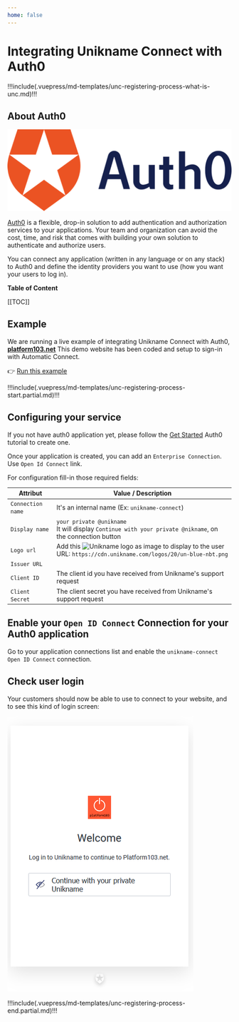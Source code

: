 ```yaml
---
home: false
---
```


# Integrating Unikname Connect with Auth0

!!!include(.vuepress/md-templates/unc-registering-process-what-is-unc.md)!!!

## About Auth0

![Auth0](./auth0-logo-full.png)

[Auth0](https://auth0.com) is a flexible, drop-in solution to add authentication and authorization services to your applications. Your team and organization can avoid the cost, time, and risk that comes with building your own solution to authenticate and authorize users.

You can connect any application (written in any language or on any stack) to Auth0 and define the identity providers you want to use (how you want your users to log in).

**Table of Content**

[[TOC]]

## Example

We are running a live example of integrating Unikname Connect with Auth0, [**platform103.net**](https://www.platform103.net)
This demo website has been coded and setup to sign-in with Automatic Connect.

👉 [Run this example](https://www.platform103.net)

!!!include(.vuepress/md-templates/unc-registering-process-start.partial.md)!!!

## Configuring your service

If you not have auth0 application yet, please follow the [Get Started](https://auth0.com/docs/quickstarts) Auth0 tutorial to create one.

Once your application is created, you can add an `Enterprise Connection`. Use `Open Id Connect` link.

For <uniknameconnect/> configuration fill-in those required fields:

| Attribut | Value / Description |
|--------|-----------|
| `Connection name` | It's an internal name (Ex: `unikname-connect`) |
| `Display name` | `your private @unikname`<br/>It will display `Continue with your private @nikname`, on the connection button |
| `Logo url` | Add this ![Unikname logo](https://cdn.unikname.com/logos/20/un-blue-nbt.png) as image to display to the user<br/>URL: `https://cdn.unikname.com/logos/20/un-blue-nbt.png` |
| `Issuer URL` | <UncServerUrl/> |
| `Client ID` | The client id you have received from Unikname's support request |
| `Client Secret` | The client secret you have received from Unikname's support request |

## Enable your `Open ID Connect` Connection for your Auth0 application

Go to your application connections list and enable the `unikname-connect` `Open ID Connect` connection.

## Check user login

Your customers should now be able to use <uniknameconnect/> to connect to your website, and to see this kind of login screen:

![Auth0 with Unikname Connect](./auth0-login-screen-with-unc.png)

!!!include(.vuepress/md-templates/unc-registering-process-end.partial.md)!!!
